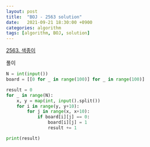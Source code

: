 ```yaml
---
layout: post
title:  "BOJ - 2563 solution"
date:   2021-09-21 18:30:00 +0900
categories: algorithm
tags: [algorithm, BOJ, solution]
---
```

[2563. 색종이](https://www.acmicpc.net/problem/2563)

풀이

```python
N = int(input())
board = [[0 for _ in range(100)] for _ in range(100)]

result = 0
for _ in range(N):
    x, y = map(int, input().split())
    for i in range(y, y+10):
        for j in range(x, x+10):
            if board[i][j] == 0:
                board[i][j] = 1
                result += 1

print(result)
```

